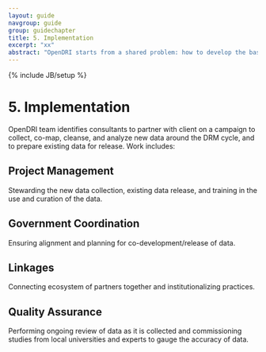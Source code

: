 ```yaml
---
layout: guide
navgroup: guide
group: guidechapter
title: 5. Implementation
excerpt: "xx"
abstract: "OpenDRI starts from a shared problem: how to develop the baseline data necessary to drive better decision making around risk management."
---
```

{% include JB/setup %}

# 5.	Implementation
OpenDRI team identifies consultants to partner with client on a campaign to collect, co-map, cleanse, and analyze new data around the DRM cycle, and to prepare existing data for release. Work includes:

## Project Management
Stewarding the new data collection, existing data release, and training in the use and curation of the data.

## Government Coordination
Ensuring alignment and planning for co-development/release of data.

## Linkages
Connecting ecosystem of partners together and institutionalizing practices.

## Quality Assurance 
Performing ongoing review of data as it is collected and commissioning studies from local universities and experts to gauge the accuracy of data.



